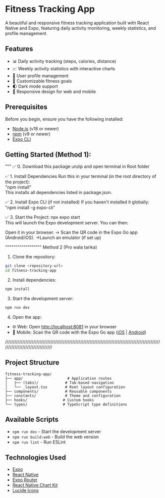 # Fitness Tracking App

A beautiful and responsive fitness tracking application built with React Native and Expo, featuring daily activity monitoring, weekly statistics, and profile management.

## Features

- 📊 Daily activity tracking (steps, calories, distance)
- 📈 Weekly activity statistics with interactive charts
- 👤 User profile management
- 🎯 Customizable fitness goals
- 🌓 Dark mode support
- 📱 Responsive design for web and mobile

## Prerequisites

Before you begin, ensure you have the following installed:
- [Node.js](https://nodejs.org/) (v18 or newer)
- [npm](https://www.npmjs.com/) (v9 or newer)
- [Expo CLI](https://docs.expo.dev/get-started/installation/)

## Getting Started (Method 1):
"""
✅ 0. Download this package
unzip and open terminal in Root folder

✅ 1. Install Dependencies
Run this in your terminal (in the root directory of the project):  
"npm install"   
This installs all dependencies listed in package.json.

✅ 2. Install Expo CLI (if not installed)
 If you haven't installed it globally:   
 "npm install -g expo-cli"

✅ 3. Start the Project:
   npx expo start    
   This will launch the Expo development server. You can then:


  Open it in your browser.  ->  Scan the QR code in the Expo Go app (Android/iOS). ->Launch an emulator (if set up)


""""""""""""""""""
Method 2 (Pro wala tarika)

1. Clone the repository:
```bash
git clone <repository-url>
cd fitness-tracking-app
```

2. Install dependencies:
```bash
npm install
```

3. Start the development server:
```bash
npm run dev
```

4. Open the app:
- 🌐 Web: Open [http://localhost:8081](http://localhost:8081) in your browser
- 📱 Mobile: Scan the QR code with the Expo Go app ([iOS](https://apps.apple.com/app/expo-go/id982107779) | [Android](https://play.google.com/store/apps/details?id=host.exp.exponent))



/////////////////////////////////////////////////////////////////////////////////////////////////////////////////////////////////

## Project Structure

```
fitness-tracking-app/
├── app/                    # Application routes
│   ├── (tabs)/            # Tab-based navigation
│   └── _layout.tsx        # Root layout configuration
├── components/            # Reusable components
├── constants/             # Theme and configuration
├── hooks/                # Custom hooks
└── types/                # TypeScript type definitions
```

## Available Scripts

- `npm run dev` - Start the development server
- `npm run build:web` - Build the web version
- `npm run lint` - Run ESLint

## Technologies Used

- [Expo](https://expo.dev/)
- [React Native](https://reactnative.dev/)
- [Expo Router](https://docs.expo.dev/router/introduction/)
- [React Native Chart Kit](https://github.com/indiespirit/react-native-chart-kit)
- [Lucide Icons](https://lucide.dev/)
